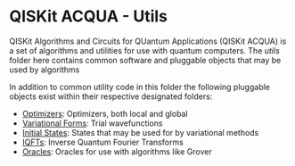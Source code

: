 # QISKit ACQUA - Utils

QISKit Algorithms and Circuits for QUantum Applications (QISKit ACQUA) is a set of algorithms and utilities
for use with quantum computers. 
The *utils* folder here contains common software and pluggable objects that may be used by algorithms 

In addition to common utility code in this folder the following pluggable objects exist within their respective 
designated folders: 

* [Optimizers](./optimizers): Optimizers, both local and global
* [Variational Forms](./variational_forms): Trial wavefunctions
* [Initial States](./initial_states): States that may be used for by variational methods
* [IQFTs](./iqfts): Inverse Quantum Fourier Transforms 
* [Oracles](./oracles): Oracles for use with algorithms like Grover  
